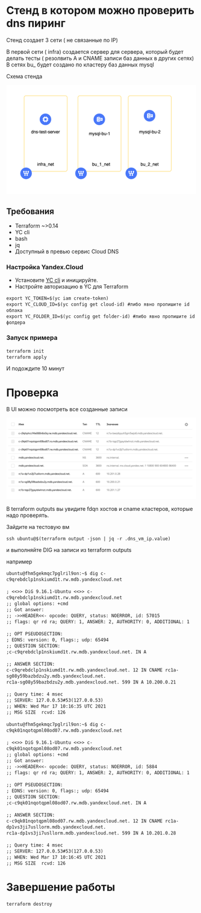 # Стенд в котором можно проверить dns пиринг


Стенд создает 3 сети ( не связанные по IP) 

В первой сети ( infra) создается сервер для сервера, который будет делать тесты ( резолвить A и CNAME записи баз данных в других сетях)
В сетях bu_ будет создано по кластеру баз данных mysql



Схема стенда 

![](../pics/tf.png)


## Требования
- Terraform ~>0.14
- YC cli
- bash
- jq
- Доступный в превью сервис Cloud DNS 

### Настройка Yandex.Cloud

- Установите [YC cli](https://cloud.yandex.com/docs/cli/quickstart) и иницируйте. 
- Настройте авторизацию в YC для Terraform
```
export YC_TOKEN=$(yc iam create-token)
export YC_CLOUD_ID=$(yc config get cloud-id) #либо явно пропишите id облака 
export YC_FOLDER_ID=$(yc config get folder-id) #либо явно пропишите id фолдера 
``` 

### Запуск примера

```
terraform init
terraform apply
``` 

И подождите 10 минут


# Проверка

В UI можно посмотреть все созданные записи

![](../pics/zones.png)



В terraform outputs вы увидите fdqn хостов и cname кластеров, которые надо проверять.


Зайдите на тестовую вм
```
ssh ubuntu@$(terraform output -json | jq -r .dns_vm_ip.value)
```
и выполняйте DIG на записи из terraform outputs 

например 


```
ubuntu@fhm5gekmqc7pglril9on:~$ dig c-c9qrebdclp1nskiumd1t.rw.mdb.yandexcloud.net

; <<>> DiG 9.16.1-Ubuntu <<>> c-c9qrebdclp1nskiumd1t.rw.mdb.yandexcloud.net
;; global options: +cmd
;; Got answer:
;; ->>HEADER<<- opcode: QUERY, status: NOERROR, id: 57015
;; flags: qr rd ra; QUERY: 1, ANSWER: 2, AUTHORITY: 0, ADDITIONAL: 1

;; OPT PSEUDOSECTION:
; EDNS: version: 0, flags:; udp: 65494
;; QUESTION SECTION:
;c-c9qrebdclp1nskiumd1t.rw.mdb.yandexcloud.net. IN A

;; ANSWER SECTION:
c-c9qrebdclp1nskiumd1t.rw.mdb.yandexcloud.net. 12 IN CNAME rc1a-sg08y59bazbdzu2y.mdb.yandexcloud.net.
rc1a-sg08y59bazbdzu2y.mdb.yandexcloud.net. 599 IN A 10.200.0.21

;; Query time: 4 msec
;; SERVER: 127.0.0.53#53(127.0.0.53)
;; WHEN: Wed Mar 17 10:16:35 UTC 2021
;; MSG SIZE  rcvd: 126

ubuntu@fhm5gekmqc7pglril9on:~$ dig c-c9qk01nqotqpml08od07.rw.mdb.yandexcloud.net

; <<>> DiG 9.16.1-Ubuntu <<>> c-c9qk01nqotqpml08od07.rw.mdb.yandexcloud.net
;; global options: +cmd
;; Got answer:
;; ->>HEADER<<- opcode: QUERY, status: NOERROR, id: 5884
;; flags: qr rd ra; QUERY: 1, ANSWER: 2, AUTHORITY: 0, ADDITIONAL: 1

;; OPT PSEUDOSECTION:
; EDNS: version: 0, flags:; udp: 65494
;; QUESTION SECTION:
;c-c9qk01nqotqpml08od07.rw.mdb.yandexcloud.net. IN A

;; ANSWER SECTION:
c-c9qk01nqotqpml08od07.rw.mdb.yandexcloud.net. 12 IN CNAME rc1a-dp1vs3ji7usllorm.mdb.yandexcloud.net.
rc1a-dp1vs3ji7usllorm.mdb.yandexcloud.net. 599 IN A 10.201.0.28

;; Query time: 4 msec
;; SERVER: 127.0.0.53#53(127.0.0.53)
;; WHEN: Wed Mar 17 10:16:45 UTC 2021
;; MSG SIZE  rcvd: 126
```




#  Завершение работы


```
terraform destroy
```

